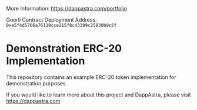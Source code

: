 More Information: https://dappastra.com/portfolio

Goerli Contract Deployment Address: `0xe5f4d5766a76119cce215f8c43399c25830b9c6f`



# Demonstration ERC-20  Implementation

This repository contains an example ERC-20 token implementation for demonstration purposes.

If you would like to learn more about this project and DappAstra, please visit https://dappastra.com